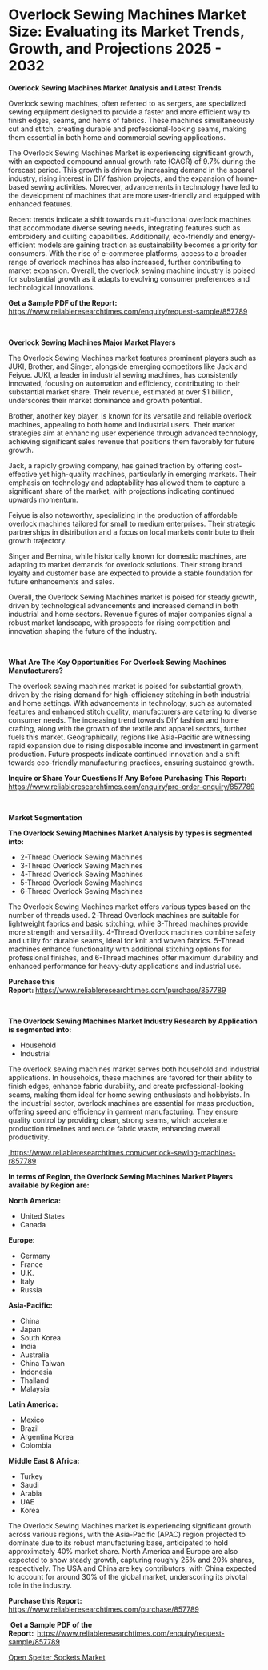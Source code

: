 <p><h1>Overlock Sewing Machines Market Size: Evaluating its Market Trends, Growth, and Projections 2025 - 2032</h1></p><p><strong>Overlock Sewing Machines Market Analysis and Latest Trends</strong></p>
<p><p>Overlock sewing machines, often referred to as sergers, are specialized sewing equipment designed to provide a faster and more efficient way to finish edges, seams, and hems of fabrics. These machines simultaneously cut and stitch, creating durable and professional-looking seams, making them essential in both home and commercial sewing applications.</p><p>The Overlock Sewing Machines Market is experiencing significant growth, with an expected compound annual growth rate (CAGR) of 9.7% during the forecast period. This growth is driven by increasing demand in the apparel industry, rising interest in DIY fashion projects, and the expansion of home-based sewing activities. Moreover, advancements in technology have led to the development of machines that are more user-friendly and equipped with enhanced features.</p><p>Recent trends indicate a shift towards multi-functional overlock machines that accommodate diverse sewing needs, integrating features such as embroidery and quilting capabilities. Additionally, eco-friendly and energy-efficient models are gaining traction as sustainability becomes a priority for consumers. With the rise of e-commerce platforms, access to a broader range of overlock machines has also increased, further contributing to market expansion. Overall, the overlock sewing machine industry is poised for substantial growth as it adapts to evolving consumer preferences and technological innovations.</p></p>
<p><strong>Get a Sample PDF of the Report:&nbsp;</strong> <a href="https://www.reliableresearchtimes.com/enquiry/request-sample/857789?utm_campaign=2456&utm_medium=2&utm_source=Github&utm_content=ia&utm_term=17022025&utm_id=overlock-sewing-machines">https://www.reliableresearchtimes.com/enquiry/request-sample/857789</a></p>
<p>&nbsp;</p>
<p><strong>Overlock Sewing Machines Major Market Players</strong></p>
<p><p>The Overlock Sewing Machines market features prominent players such as JUKI, Brother, and Singer, alongside emerging competitors like Jack and Feiyue. JUKI, a leader in industrial sewing machines, has consistently innovated, focusing on automation and efficiency, contributing to their substantial market share. Their revenue, estimated at over $1 billion, underscores their market dominance and growth potential.</p><p>Brother, another key player, is known for its versatile and reliable overlock machines, appealing to both home and industrial users. Their market strategies aim at enhancing user experience through advanced technology, achieving significant sales revenue that positions them favorably for future growth.</p><p>Jack, a rapidly growing company, has gained traction by offering cost-effective yet high-quality machines, particularly in emerging markets. Their emphasis on technology and adaptability has allowed them to capture a significant share of the market, with projections indicating continued upwards momentum.</p><p>Feiyue is also noteworthy, specializing in the production of affordable overlock machines tailored for small to medium enterprises. Their strategic partnerships in distribution and a focus on local markets contribute to their growth trajectory.</p><p>Singer and Bernina, while historically known for domestic machines, are adapting to market demands for overlock solutions. Their strong brand loyalty and customer base are expected to provide a stable foundation for future enhancements and sales.</p><p>Overall, the Overlock Sewing Machines market is poised for steady growth, driven by technological advancements and increased demand in both industrial and home sectors. Revenue figures of major companies signal a robust market landscape, with prospects for rising competition and innovation shaping the future of the industry.</p></p>
<p>&nbsp;</p>
<p><strong>What Are The Key Opportunities For Overlock Sewing Machines Manufacturers?</strong></p>
<p><p>The overlock sewing machines market is poised for substantial growth, driven by the rising demand for high-efficiency stitching in both industrial and home settings. With advancements in technology, such as automated features and enhanced stitch quality, manufacturers are catering to diverse consumer needs. The increasing trend towards DIY fashion and home crafting, along with the growth of the textile and apparel sectors, further fuels this market. Geographically, regions like Asia-Pacific are witnessing rapid expansion due to rising disposable income and investment in garment production. Future prospects indicate continued innovation and a shift towards eco-friendly manufacturing practices, ensuring sustained growth.</p></p>
<p><strong>Inquire or Share Your Questions If Any Before Purchasing This Report:</strong> <a href="https://www.reliableresearchtimes.com/enquiry/pre-order-enquiry/857789?utm_campaign=2456&utm_medium=2&utm_source=Github&utm_content=ia&utm_term=17022025&utm_id=overlock-sewing-machines">https://www.reliableresearchtimes.com/enquiry/pre-order-enquiry/857789</a></p>
<p>&nbsp;</p>
<p><strong>Market Segmentation</strong></p>
<p><strong>The Overlock Sewing Machines Market Analysis by types is segmented into:</strong></p>
<p><ul><li>2-Thread Overlock Sewing Machines</li><li>3-Thread Overlock Sewing Machines</li><li>4-Thread Overlock Sewing Machines</li><li>5-Thread Overlock Sewing Machines</li><li>6-Thread Overlock Sewing Machines</li></ul></p>
<p><p>The Overlock Sewing Machines market offers various types based on the number of threads used. 2-Thread Overlock machines are suitable for lightweight fabrics and basic stitching, while 3-Thread machines provide more strength and versatility. 4-Thread Overlock machines combine safety and utility for durable seams, ideal for knit and woven fabrics. 5-Thread machines enhance functionality with additional stitching options for professional finishes, and 6-Thread machines offer maximum durability and enhanced performance for heavy-duty applications and industrial use.</p></p>
<p><strong>Purchase this Report:&nbsp;</strong><a href="https://www.reliableresearchtimes.com/purchase/857789?utm_campaign=2456&utm_medium=2&utm_source=Github&utm_content=ia&utm_term=17022025&utm_id=overlock-sewing-machines">https://www.reliableresearchtimes.com/purchase/857789</a></p>
<p>&nbsp;</p>
<p><strong>The Overlock Sewing Machines Market Industry Research by Application is segmented into:</strong></p>
<p><ul><li>Household</li><li>Industrial</li></ul></p>
<p><p>The overlock sewing machines market serves both household and industrial applications. In households, these machines are favored for their ability to finish edges, enhance fabric durability, and create professional-looking seams, making them ideal for home sewing enthusiasts and hobbyists. In the industrial sector, overlock machines are essential for mass production, offering speed and efficiency in garment manufacturing. They ensure quality control by providing clean, strong seams, which accelerate production timelines and reduce fabric waste, enhancing overall productivity.</p></p>
<p><a href="https://www.reliableresearchtimes.com/overlock-sewing-machines-r857789?utm_campaign=2456&utm_medium=2&utm_source=Github&utm_content=ia&utm_term=17022025&utm_id=overlock-sewing-machines">&nbsp;https://www.reliableresearchtimes.com/overlock-sewing-machines-r857789</a></p>
<p><strong>In terms of Region, the Overlock Sewing Machines Market Players available by Region are:</strong></p>
<p>
    <p> <strong> North America: </strong>
        <ul>
            <li>United States</li>
            <li>Canada</li>
        </ul>
        </p> 
    <p> <strong> Europe: </strong>
        <ul>
            <li>Germany</li>
            <li>France</li>
            <li>U.K.</li>
            <li>Italy</li>
            <li>Russia</li>
        </ul>
        </p> 
    <p> <strong> Asia-Pacific: </strong>
        <ul>
            <li>China</li>
            <li>Japan</li>
            <li>South Korea</li>
            <li>India</li>
            <li>Australia</li>
            <li>China Taiwan</li>
            <li>Indonesia</li>
            <li>Thailand</li>
            <li>Malaysia</li>
        </ul>
        </p> 
    <p> <strong> Latin America: </strong>
        <ul>
            <li>Mexico</li>
            <li>Brazil</li>
            <li>Argentina Korea</li>
            <li>Colombia</li>
        </ul>
        </p> 
    <p> <strong> Middle East & Africa: </strong>
        <ul>
            <li>Turkey</li>
            <li>Saudi</li>
            <li>Arabia</li>
            <li>UAE</li>
            <li>Korea</li>
        </ul>
    </p>
    </p>
<p><p>The Overlock Sewing Machines market is experiencing significant growth across various regions, with the Asia-Pacific (APAC) region projected to dominate due to its robust manufacturing base, anticipated to hold approximately 40% market share. North America and Europe are also expected to show steady growth, capturing roughly 25% and 20% shares, respectively. The USA and China are key contributors, with China expected to account for around 30% of the global market, underscoring its pivotal role in the industry.</p></p>
<p><strong>Purchase this Report: </strong><a href="https://www.reliableresearchtimes.com/purchase/857789?utm_campaign=2456&utm_medium=2&utm_source=Github&utm_content=ia&utm_term=17022025&utm_id=overlock-sewing-machines">https://www.reliableresearchtimes.com/purchase/857789</a></p>
<p>&nbsp;<strong>Get a Sample PDF of the Report:&nbsp;&nbsp;</strong><a href="https://www.reliableresearchtimes.com/enquiry/request-sample/857789?utm_campaign=2456&utm_medium=2&utm_source=Github&utm_content=ia&utm_term=17022025&utm_id=overlock-sewing-machines">https://www.reliableresearchtimes.com/enquiry/request-sample/857789</a></p>
<p><strong></strong></p>
<p><p><a href="https://github.com/lizamflotow/Market-Research-Report-List-1/blob/main/open-spelter-sockets-market.md?utm_campaign=2456&utm_medium=2&utm_source=Github&utm_content=ia&utm_term=17022025&utm_id=overlock-sewing-machines">Open Spelter Sockets Market</a></p></p>